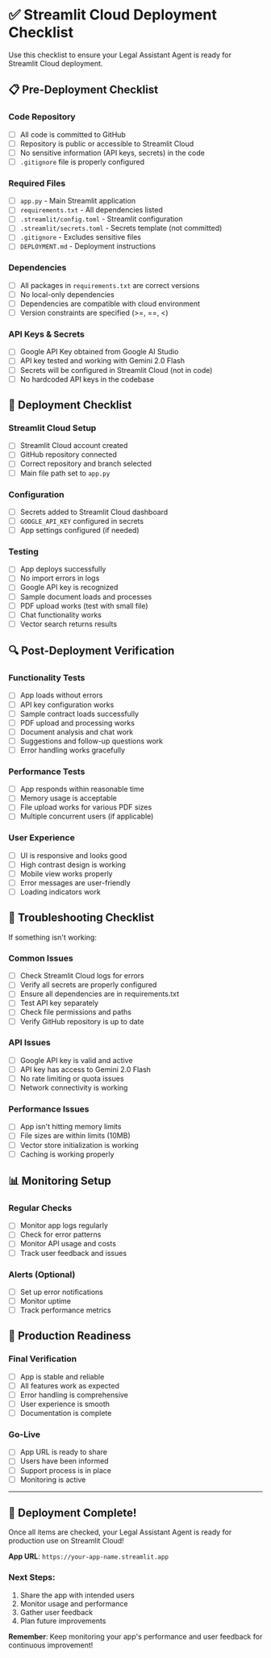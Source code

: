 # ✅ Streamlit Cloud Deployment Checklist

Use this checklist to ensure your Legal Assistant Agent is ready for Streamlit Cloud deployment.

## 📋 Pre-Deployment Checklist

### Code Repository
- [ ] All code is committed to GitHub
- [ ] Repository is public or accessible to Streamlit Cloud
- [ ] No sensitive information (API keys, secrets) in the code
- [ ] `.gitignore` file is properly configured

### Required Files
- [ ] `app.py` - Main Streamlit application
- [ ] `requirements.txt` - All dependencies listed
- [ ] `.streamlit/config.toml` - Streamlit configuration
- [ ] `.streamlit/secrets.toml` - Secrets template (not committed)
- [ ] `.gitignore` - Excludes sensitive files
- [ ] `DEPLOYMENT.md` - Deployment instructions

### Dependencies
- [ ] All packages in `requirements.txt` are correct versions
- [ ] No local-only dependencies
- [ ] Dependencies are compatible with cloud environment
- [ ] Version constraints are specified (>=, ==, <)

### API Keys & Secrets
- [ ] Google API Key obtained from Google AI Studio
- [ ] API key tested and working with Gemini 2.0 Flash
- [ ] Secrets will be configured in Streamlit Cloud (not in code)
- [ ] No hardcoded API keys in the codebase

## 🚀 Deployment Checklist

### Streamlit Cloud Setup
- [ ] Streamlit Cloud account created
- [ ] GitHub repository connected
- [ ] Correct repository and branch selected
- [ ] Main file path set to `app.py`

### Configuration
- [ ] Secrets added to Streamlit Cloud dashboard
- [ ] `GOOGLE_API_KEY` configured in secrets
- [ ] App settings configured (if needed)

### Testing
- [ ] App deploys successfully
- [ ] No import errors in logs
- [ ] Google API key is recognized
- [ ] Sample document loads and processes
- [ ] PDF upload works (test with small file)
- [ ] Chat functionality works
- [ ] Vector search returns results

## 🔍 Post-Deployment Verification

### Functionality Tests
- [ ] App loads without errors
- [ ] API key configuration works
- [ ] Sample contract loads successfully
- [ ] PDF upload and processing works
- [ ] Document analysis and chat work
- [ ] Suggestions and follow-up questions work
- [ ] Error handling works gracefully

### Performance Tests
- [ ] App responds within reasonable time
- [ ] Memory usage is acceptable
- [ ] File upload works for various PDF sizes
- [ ] Multiple concurrent users (if applicable)

### User Experience
- [ ] UI is responsive and looks good
- [ ] High contrast design is working
- [ ] Mobile view works properly
- [ ] Error messages are user-friendly
- [ ] Loading indicators work

## 🐛 Troubleshooting Checklist

If something isn't working:

### Common Issues
- [ ] Check Streamlit Cloud logs for errors
- [ ] Verify all secrets are properly configured
- [ ] Ensure all dependencies are in requirements.txt
- [ ] Test API key separately
- [ ] Check file permissions and paths
- [ ] Verify GitHub repository is up to date

### API Issues
- [ ] Google API key is valid and active
- [ ] API key has access to Gemini 2.0 Flash
- [ ] No rate limiting or quota issues
- [ ] Network connectivity is working

### Performance Issues
- [ ] App isn't hitting memory limits
- [ ] File sizes are within limits (10MB)
- [ ] Vector store initialization is working
- [ ] Caching is working properly

## 📊 Monitoring Setup

### Regular Checks
- [ ] Monitor app logs regularly
- [ ] Check for error patterns
- [ ] Monitor API usage and costs
- [ ] Track user feedback and issues

### Alerts (Optional)
- [ ] Set up error notifications
- [ ] Monitor uptime
- [ ] Track performance metrics

## 🎯 Production Readiness

### Final Verification
- [ ] App is stable and reliable
- [ ] All features work as expected
- [ ] Error handling is comprehensive
- [ ] User experience is smooth
- [ ] Documentation is complete

### Go-Live
- [ ] App URL is ready to share
- [ ] Users have been informed
- [ ] Support process is in place
- [ ] Monitoring is active

---

## 🎉 Deployment Complete!

Once all items are checked, your Legal Assistant Agent is ready for production use on Streamlit Cloud!

**App URL**: `https://your-app-name.streamlit.app`

### Next Steps:
1. Share the app with intended users
2. Monitor usage and performance
3. Gather user feedback
4. Plan future improvements

**Remember**: Keep monitoring your app's performance and user feedback for continuous improvement!
